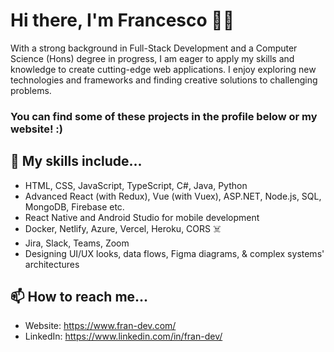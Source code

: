 # Hi there, I'm Francesco 👨‍💻

With a strong background in Full-Stack Development and a Computer Science (Hons) degree in progress, I am eager to apply my skills and knowledge to create cutting-edge web applications. I enjoy exploring new technologies and frameworks and finding creative solutions to challenging problems.

### You can find some of these projects in the profile below or my website! :)

## 🔨 My skills include...

- HTML, CSS, JavaScript, TypeScript, C#, Java, Python
- Advanced React (with Redux), Vue (with Vuex), ASP.NET, Node.js, SQL, MongoDB, Firebase etc.
- React Native and Android Studio for mobile development
- Docker, Netlify, Azure, Vercel, Heroku, CORS ☠️
- Jira, Slack, Teams, Zoom
- Designing UI/UX looks, data flows, Figma diagrams, & complex systems' architectures

## 📫 How to reach me...

- Website: https://www.fran-dev.com/
- LinkedIn: https://www.linkedin.com/in/fran-dev/


<!--
**FrancescoCoding/FrancescoCoding** is a ✨ _special_ ✨ repository because its `README.md` (this file) appears on your GitHub profile.

Here are some ideas to get you started:

- 🔭 I’m currently working on ...
- 🌱 I’m currently learning ...
- 👯 I’m looking to collaborate on ...
- 🤔 I’m looking for help with ...
- 💬 Ask me about ...
- 📫 How to reach me: ...
- 😄 Pronouns: ...
- ⚡ Fun fact: ...
-->

